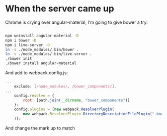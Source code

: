 When the server came up
=======================

Chrome is crying over angular-material, I'm going to give bower a try:

```bash

npm uninstall angular-material -D
npm i bower -D
npm i live-server -D
ln -s ./node_modules/.bin/bower .
ln -s ./node_modules/.bin/live-server .
./bower init 
./bower install angular-material 

```

And add to webpack.config.js:

```js
...
    exclude: [/node_modules/, /bower_components/],
...
    config.resolve = {
        root: [path.join(__dirname, "bower_components")]
    };
    config.plugins = [new webpack.ResolverPlugin(
        new webpack.ResolverPlugin.DirectoryDescriptionFilePlugin(".bower.json", ["main"])
    )];

```

And change the mark up to match
